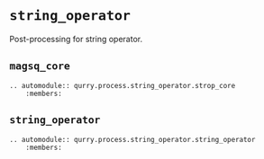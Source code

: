 # `string_operator`

Post-processing for string operator.

## `magsq_core`

```{eval-rst}
.. automodule:: qurry.process.string_operator.strop_core
    :members:
```

## `string_operator`

```{eval-rst}
.. automodule:: qurry.process.string_operator.string_operator
    :members:
```
